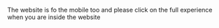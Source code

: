 The website is fo the mobile too and please click on the full experience when you are inside the website
